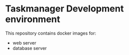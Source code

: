 Taskmanager Development environment
==============

This repository contains docker images for:
- web server
- database server

